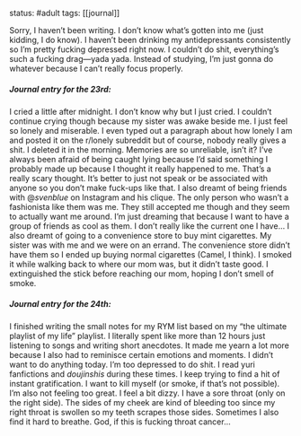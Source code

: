 status: #adult 
tags: [[journal]]

Sorry, I haven’t been writing. I don’t know what’s gotten into me (just kidding, I do know). I haven’t been drinking my antidepressants consistently so I’m pretty fucking depressed right now. I couldn’t do shit, everything’s such a fucking drag—yada yada. Instead of studying, I’m just gonna do whatever because I can’t really focus properly.

##### Journal entry for the 23rd:

I cried a little after midnight. I don’t know why but I just cried. I couldn’t continue crying though because my sister was awake beside me. I just feel so lonely and miserable. I even typed out a paragraph about how lonely I am and posted it on the r/lonely subreddit but of course, nobody really gives a shit. I deleted it in the morning. Memories are so unreliable, isn’t it? I’ve always been afraid of being caught lying because I’d said something I probably made up because I thought it really happened to me. That’s a really scary thought. It’s better to just not speak or be associated with anyone so you don’t make fuck-ups like that. I also dreamt of being friends with @*svenblue* on Instagram and his clique. The only person who wasn’t a fashionista like them was me. They still accepted me though and they seem to actually want me around. I’m just dreaming that because I want to have a group of friends as cool as them. I don’t really like the current one I have… I also dreamt of going to a convenience store to buy mint cigarettes. My sister was with me and we were on an errand. The convenience store didn’t have them so I ended up buying normal cigarettes (Camel, I think). I smoked it while walking back to where our mom was, but it didn’t taste good. I extinguished the stick before reaching our mom, hoping I don’t smell of smoke.

##### Journal entry for the 24th:

I finished writing the small notes for my RYM list based on my “the ultimate playlist of my life” playlist. I literally spent like more than 12 hours just listening to songs and writing short anecdotes. It made me yearn a lot more because I also had to reminisce certain emotions and moments. I didn’t want to do anything today. I’m too depressed to do shit. I read yuri fanfictions and *doujinshis* during these times. I keep trying to find a hit of instant gratification. I want to kill myself (or smoke, if that’s not possible). I’m also not feeling too great. I feel a bit dizzy. I have a sore throat (only on the right side). The sides of my cheek are kind of bleeding too since my right throat is swollen so my teeth scrapes those sides. Sometimes I also find it hard to breathe. God, if this is fucking throat cancer…